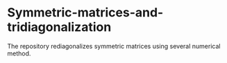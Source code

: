 # Symmetric-matrices-and-tridiagonalization
The repository rediagonalizes symmetric matrices using several numerical method. 
